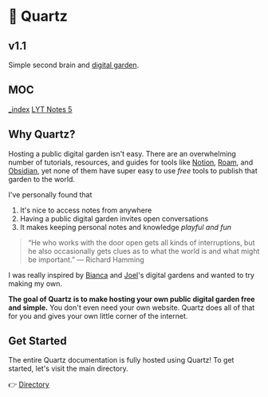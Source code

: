 # 🌱 Quartz
## v1.1

Simple second brain and [digital garden](https://jzhao.xyz/posts/digital-gardening).
## MOC
[_index](content/_index.md)
[LYT Notes 5](content/LYT%20Notes%205.md)
## Why Quartz?
Hosting a public digital garden isn't easy. There are an overwhelming number of tutorials, resources, and guides for tools like [Notion](https://www.notion.so/), [Roam](https://roamresearch.com/), and [Obsidian](https://obsidian.md/), yet none of them have super easy to use *free* tools to publish that garden to the world.

I've personally found that 
1. It's nice to access notes from anywhere
2. Having a public digital garden invites open conversations
3. It makes keeping personal notes and knowledge *playful and fun*

> “He who works with the door open gets all kinds of interruptions, but he also occasionally gets clues as to what the world is and what might be important.” — Richard Hamming

I was really inspired by [Bianca](https://garden.bianca.digital/) and [Joel](https://joelhooks.com/digital-garden)'s digital gardens and wanted to try making my own.

**The goal of Quartz is to make hosting your own public digital garden free and simple.** You don't even need your own website. Quartz does all of that for you and gives your own little corner of the internet.

## Get Started
The entire Quartz documentation is fully hosted using Quartz! To get started, let's visit the main directory.

👉  [Directory](moc/directory.md)